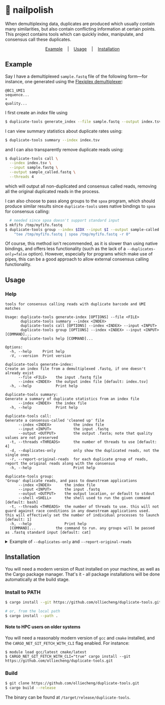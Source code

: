 # 💅 nailpolish

When demultiplexing data, duplicates are produced which usually contain many similarities,
but also contain conflicting information at certain points.
This project contains tools which can quickly index, manipulate, and consensus call
 these duplicates.

<div align="center">
 <a href="#example">Example</a> &nbsp;&nbsp; | &nbsp;&nbsp; <a href="#usage">Usage</a> &nbsp;&nbsp; | &nbsp;&nbsp; <a href="#installation">Installation</a>
</div>

## Example
Say I have a demultiplexed `sample.fastq` file of the following form—for instance, one generated using the [Flexiplex demultiplexer](https://github.com/DavidsonGroup/flexiplex):
```
@BC1_UMI1
sequence...
+
quality...
```
I first create an _index_ file using
```sh
$ duplicate-tools generate_index --file sample.fastq --output index.tsv
```
I can view summary statistics about duplicate rates using:
```sh
$ duplicate-tools summary --index index.tsv
```
and I can also transparently remove duplicate reads using:
```sh
$ duplicate-tools call \
  --index index.tsv \
  --input sample.fastq \
  --output sample_called.fastq \
  --threads 4
```
which will output all non-duplicated and consensus called reads, removing all the original duplicated reads in the process.

I can also choose to pass along groups to the `spoa` program, which should produce similar
results since `duplicate-tools` uses native bindings to `spoa` for consensus calling:
```sh
  # needed since spoa doesn't support standard input
$ mkfifo /tmp/myfifo.fastq
$ duplicate-tools group --index $IDX --input $I --output sample-called.fastq \
	"tee /tmp/myfifo.fastq | spoa /tmp/myfifo.fastq -r 0"
```
Of course, this method isn't recommended, as it is slower than using native bindings, and
offers less functionality (such as the lack of a `--duplicates-only=false` option). However,
especially for programs which make use of pipes, this can be a good approach to allow
external consensus calling functionality.

## Usage
### Help

```
tools for consensus calling reads with duplicate barcode and UMI matches

Usage: duplicate-tools generate-index [OPTIONS] --file <FILE>
       duplicate-tools summary --index <INDEX>
       duplicate-tools call [OPTIONS] --index <INDEX> --input <INPUT>
       duplicate-tools group [OPTIONS] --index <INDEX> --input <INPUT> [COMMAND]...
       duplicate-tools help [COMMAND]...

Options:
  -h, --help     Print help
  -V, --version  Print version

duplicate-tools generate-index:
Create an index file from a demultiplexed .fastq, if one doesn't already exist
      --file <FILE>    the input .fastq file
      --index <INDEX>  the output index file [default: index.tsv]
  -h, --help           Print help

duplicate-tools summary:
Generate a summary of duplicate statistics from an index file
      --index <INDEX>  the index file
  -h, --help           Print help

duplicate-tools call:
Generate a consensus-called 'cleaned up' file
      --index <INDEX>          the index file
      --input <INPUT>          the input .fastq
      --output <OUTPUT>        the output .fasta; note that quality values are not preserved
  -t, --threads <THREADS>      the number of threads to use [default: 4]
  -d, --duplicates-only        only show the duplicated reads, not the single ones
  -r, --report-original-reads  for each duplicate group of reads, report the original reads along with the consensus
  -h, --help                   Print help

duplicate-tools group:
'Group' duplicate reads, and pass to downstream applications
      --index <INDEX>      the index file
      --input <INPUT>      the input .fastq
      --output <OUTPUT>    the output location, or default to stdout
      --shell <SHELL>      the shell used to run the given command [default: bash]
  -t, --threads <THREADS>  the number of threads to use. this will not guard against race conditions in any downstream applications used. this will effectively set the number of individual processes to launch [default: 1]
  -h, --help               Print help
  [COMMAND]...         the command to run. any groups will be passed as .fastq standard input [default: cat]
```


<details>
<summary>Example of <code>--duplicates-only</code> and <code>--report-original-reads</code></summary>
Suppose I have a demultiplexed read file of the following format (so that <code>seq2</code> and <code>seq3</code> are duplicates):
<pre>
@BCUMI_1
seq1
@BCUMI_2
seq2
@BCUMI_2
seq3
</pre>
Then, the effects of the following flags are:
<pre>
(default):
  >BCUMI_1_SIN
  seq1
  >BCUMI_2_CON_2
  seq2_and_3_consensus
</pre>

<pre>
--duplicates-only:
  >BCUMI_2_CON_2
  seq2_and_3_consensus
</pre>

<pre>
--report-original-reads
  >BCUMI_1_SIN
  seq1
  >BCUMI_2_DUP_1_of_2
  seq2
  >BCUMI_2_DUP_2_of_2
  seq3
  >BCUMI_2_CON_2
  seq2_and_3_consensus
</pre>
</details>


## Installation
You will need a modern version of Rust installed on your machine, as well as the Cargo package manager. That's it - all package installations will be done automatically at the build stage.

### Install to PATH
```sh
$ cargo install --git https://github.com/olliecheng/duplicate-tools.git

# or, from the local path
$ cargo install --path .
```

#### Note to HPC users on older systems
You will need a reasonably modern version of `gcc` and `cmake` installed, and the `CARGO_NET_GIT_FETCH_WITH_CLI` flag enabled. For instance:
```
$ module load gcc/latest cmake/latest
$ CARGO_NET_GIT_FETCH_WITH_CLI="true" cargo install --git https://github.com/olliecheng/duplicate-tools.git
```


### Build
```sh
$ git clone https://github.com/olliecheng/duplicate-tools.git
$ cargo build --release
```
The binary can be found at `/target/release/duplicate-tools`.
